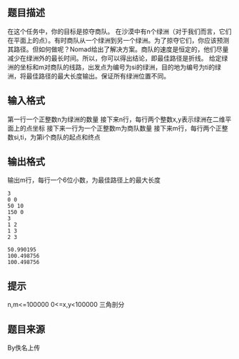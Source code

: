 


## 题目描述
在这个任务中，你的目标是掠夺商队。
在沙漠中有n个绿洲（对于我们而言，它们在平面上的点）。有时商队从一个绿洲到另一个绿洲。为了掠夺它们，你应该预测其路径。但如何做呢？Nomad给出了解决方案。商队的速度是恒定的，他们尽量减少在绿洲外的最长时间。所以，你可以得出结论，即最佳路径是折线。
给定绿洲的坐标和m对商队的线路，出发点为编号为si的绿洲，目的地为编号为ti的绿洲，将最佳路径的最大长度输出。保证所有绿洲位置不同。
## 输入格式
第一行一个正整数n为绿洲的数量
接下来n行，每行两个整数x,y表示绿洲在二维平面上的点坐标
接下来一行为一个正整数m为商队数量
接下来m行，每行两个正整数si,ti，为第i个商队的起点和终点
## 输出格式
输出m行，每行一个6位小数，为最佳路径上的最大长度

```input1
3
0 0
50 10
150 0
3
1 2
1 3
2 3

```

```output1
50.990195
100.498756
100.498756
```

## 提示
n,m<=100000
0<=x,y<100000
三角剖分
## 题目来源
By佚名上传


